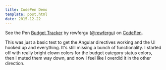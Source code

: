 ```yaml
---
title: CodePen Demo
template: post.html
date: 2015-12-22
---
```


<p data-height="556" data-theme-id="21445" data-slug-hash="c99c7b3b3d57f96c250c2603d058066d" data-default-tab="result" data-user="rewfergu" class='codepen'>See the Pen <a href='http://codepen.io/rewfergu/pen/c99c7b3b3d57f96c250c2603d058066d/'>Budget Tracker</a> by rewfergu (<a href='http://codepen.io/rewfergu'>@rewfergu</a>) on <a href='http://codepen.io'>CodePen</a>.</p>
<script async src="//assets.codepen.io/assets/embed/ei.js"></script>

This was just a basic test to get the Angular directives working and the UI hooked up and everything.  It's still missing a bunch of functionality. I started off with really bright clown colors for the budget category status colors, then I muted them way down, and now I feel like I overdid it in the other direction.
